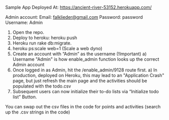 

Sample App Deployed At:
https://ancient-river-53152.herokuapp.com/

Admin account:
Email: falklieder@gmail.com
Password: password
Username: Admin

1. Open the repo.
2. Deploy to heroku: heroku push
3. Heroku run rake db:migrate.
4. heroku ps:scale web=1  (Scale a web dyno)
5. Create an account with “Admin” as the username (!Important)
    a) Username "Admin" is how enable_admin function looks up the correct Admin account
6. Once logged in as Admin, hit the /enable_admin/9128 route first.
    a) In production, deployed on Heroku, this may lead to an "Application Crash" page,
        but just refresh the main page and the activities should be populated with the todo.csv
7. Subsequent users can now initialize their to-do lists via “Initialize todo list” Button.

You can swap out the csv files in the code for points and activities (search up the .csv strings in the code)
